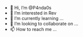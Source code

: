 - 👋 Hi, I’m @P4nda0s
- 👀 I’m interested in Rev
- 🌱 I’m currently learning ...
- 💞️ I’m looking to collaborate on ...
- 📫 How to reach me ...


<!---
P4nda0s/P4nda0s is a ✨ special ✨ repository because its `README.md` (this file) appears on your GitHub profile.
You can click the Preview link to take a look at your changes.
--->

